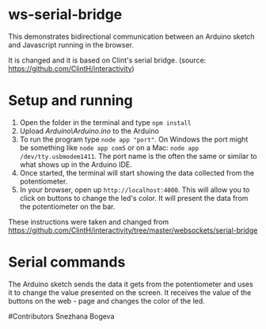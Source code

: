 # ws-serial-bridge

This demonstrates bidirectional communication between an Arduino sketch and Javascript running in the browser.

It is changed and it is based on Clint's serial bridge. (source: https://github.com/ClintH/interactivity)


# Setup and running


1. Open the folder in the terminal and type `npm install`
2. Upload _Arduino\Arduino.ino_ to the Arduino
4. To run the program type `node app "port"`. On Windows the port might be something like `node app com5` or on a Mac: `node app /dev/tty.usbmodem1411`. The port name is the often the same or similar to what shows up in the Arduino IDE.
5. Once started, the terminal will start showing the data collected from the potentiometer.
6. In your browser, open up `http://localhost:4000`. This will allow you to click on buttons to change the led's color. It will present the data from the potentiometer on the bar.

These instructions were taken and changed from https://github.com/ClintH/interactivity/tree/master/websockets/serial-bridge

# Serial commands

The Arduino sketch sends the data it gets from the potentiometer and uses it to change the value presented on the screen. It receives the value of the buttons on the web - page and changes the color of the led.

#Contributors
Snezhana Bogeva